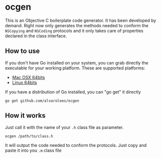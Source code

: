# ocgen
This is an Objective C boilerplate code generator. It has been developed by demand.
Right now only generates the methods needed to conform the `NSCopying` and `NSCoding` protocols and 
it only takes care of properties declared in the class interface.

## How to use
If you don't have Go installed on your system, you can grab directly the executable for 
your working platform. These are supported platforms:

* [Mac OSX 64bits](bin/osx_64/ocgen)
* [Linux 64bits](bin/linux_64/ocgen)

If you have a distribution of Go installed, you can "go get" it directly

    go get github.com/alvaroloes/ocgen
    
## How it works
Just call it with the name of your `.h` class file as parameter.

    ocgen /path/to/class.h
    
It will output the code needed to conform the protocols. Just copy and paste it into you `.m` class file